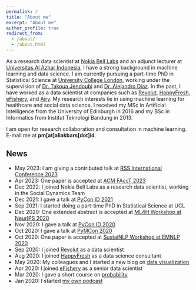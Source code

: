 ```yaml
---
permalink: /
title: "About me"
excerpt: "About me"
author_profile: true
redirect_from: 
  - /about/
  - /about.html
---
```


As a research data scientist at [Nokia Bell Labs](https://www.bell-labs.com/) and an adjunct lecturer at [Universitas Al Azhar Indonesia](https://uai.ac.id/), I have a strong background in machine learning and data science. I am currently pursuing a part-time PhD in Statistical Science at [University College London](https://www.ucl.ac.uk/), working under the supervision of [Dr. Takoua Jendoubi](https://takouajendoubi.github.io/) and [Dr. Alejandro Díaz](https://iris.ucl.ac.uk/iris/browse/profile?upi=FADIA90). In the past, I have worked as a data scientist at companies such as [Revolut](https://www.revolut.com/), [HappyFresh](https://www.happyfresh.com/), [eFishery](https://efishery.com/), and [Airy](https://www.airyrooms.com/). My research interests lie in using machine learning for healthcare and social data science. I received my MSc in Artificial Intelligence from the University of Edinburgh in 2016 and my BSc in Informatics from Institut Teknologi Bandung in 2013.

I am open for research collaboration and consultation in machine learning. E-mail me at **pm[at]aliakbars[dot]id**.

## News

* May 2023: I am giving a contributed talk at [RSS International Conference 2023](https://rss.org.uk/training-events/conference-2023/)
* Apr 2023: One paper is accepted at [ACM FAccT 2023](https://facctconference.org/2023/index.html)
* Dec 2022: I joined Nokia Bell Labs as a research data scientist, working in the Social Dynamics Team
* Dec 2021: I gave a talk at [PyCon ID 2021](https://pycon.id/speaker)
* Sep 2021: I started doing a part-time PhD in Statistical Science at UCL
* Dec 2020: One extended abstract is accepted at [ML4H Workshop at NeurIPS 2020](https://ml4health.github.io/2020/pages/extended-abstracts.html)
* Nov 2020: I gave a talk at [PyCon ID 2020](https://pycon.id/speaker/ali-akbar-septiandri)
* Oct 2020: I gave a talk at [PyMCon 2020](https://pymc-devs.github.io/pymcon/)
* Oct 2020: One paper is accepted at [SustaiNLP Workshop at EMNLP 2020](https://www.aclweb.org/anthology/2020.sustainlp-1.1.pdf)
* Sep 2020: I joined [Revolut](https://www.revolut.com/) as a data scientist
* Aug 2020: I joined [HappyFresh](https://www.happyfresh.com/) as a data science consultant
* May 2020: My colleagues and I started a new blog on [data visualization](https://grafik.tentangdata.com/)
* Apr 2020: I joined [eFishery](https://efishery.com/) as a senior data scientist
* Mar 2020: I gave a short course on [probability](https://www.youtube.com/playlist?list=PLvLX5-kC2DXaUM8eB8vgBbhjtMCLmI3x2)
* Jan 2020: I started [my own podcast](https://open.spotify.com/show/68M1vH2k21fsTFibovdYWl?si=rdWYPbMETxa0nZlVxilJ8g)